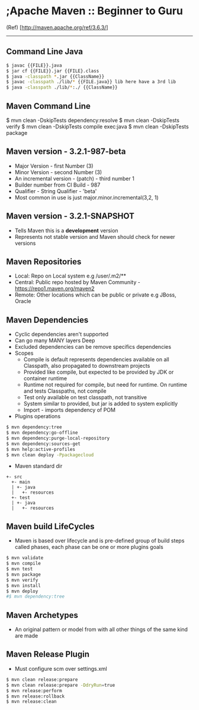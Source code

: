# ;Apache Maven :: Beginner to Guru

(Ref) [http://maven.apache.org/ref/3.6.3/]

---

## Command Line Java

```bash
$ javac {{FILE}}.java
$ jar cf {{FILE}}.jar {{FILE}.class
$ java -classpath *.jar {{ClassName}}
$ javac -classpath ./lib/* {{FILE.java}} lib here have a 3rd lib
$ java -classpath ./lib/*:./ {{ClassName}}
```

## Maven Command Line

$ mvn clean -DskipTests dependency:resolve $ mvn clean -DskipTests verify $ mvn clean -DskipTests compile exec:java $
mvn clean -DskipTests package

## Maven version - 3.2.1-987-beta

* Major Version - first Number (3)
* Minor Version - second Number (3)
* An incremental version - (patch) - third number 1
* Builder number from CI Build - 987
* Qualifier - String Qualifier - 'beta'
* Most common in use is just major.minor.incremental(3,2, 1)

## Maven version - 3.2.1-SNAPSHOT

* Tells Maven this is a **development** version
* Represents not stable version and Maven should check for newer versions

## Maven Repositories

- Local:  Repo on Local system e.g /user/.m2/**
- Central: Public repo hosted by Maven Community - <https://repo1.maven.org/maven2>
- Remote: Other locations which can be public or private e.g JBoss, Oracle

## Maven Dependencies

* Cyclic dependencies aren't supported
* Can go many MANY layers Deep
* Excluded dependencies can be remove specifics dependencies
* Scopes
    * Compile is default represents dependencies available on all Classpath, also propagated to downstream projects
    * Provided like compile, but expected to be provided by JDK or container runtime
    * Runtime not required for compile, but need for runtime. On runtime and tests Classpaths, not compile
    * Test only available on test classpath, not transitive
    * System similar to provided, but jar is added to system explicitly
    * Import - imports dependency of POM
* Plugins operations

```bash
$ mvn dependency:tree
$ mvn dependency:go-offline
$ mvn dependency:purge-local-repository
$ mvn dependency:sources-get
$ mvn help:active-profiles
$ mvn clean deploy -Ppackagecloud
```

* Maven standard dir

```text
+- src
  +- main
  | +- java
  |   +- resources
  +- test
  | +- java
  |   +- resources
```

## Maven build LifeCycles

* Maven is based over lifecycle and is pre-defined group of build steps called phases, each phase can be one or more
  plugins goals

```bash
$ mvn validate
$ mvn compile
$ mvn test
$ mvn package
$ mvn verify
$ mvn install
$ mvn deploy
#$ mvn dependency:tree
```

## Maven Archetypes

* An original pattern or model from with all other things of the same kind are made


## Maven Release Plugin
* Must configure scm over settings.xml
```bash
$ mvn clean release:prepare
$ mvn clean release:prepare -DdryRun=true
$ mvn release:perform
$ mvn release:rollback
$ mvn release:clean
```